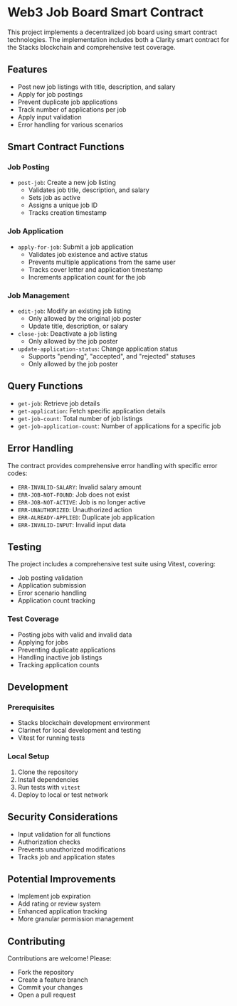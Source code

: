 # Web3 Job Board Smart Contract

This project implements a decentralized job board using smart contract technologies. The implementation includes both a Clarity smart contract for the Stacks blockchain and comprehensive test coverage.

## Features

- Post new job listings with title, description, and salary
- Apply for job postings
- Prevent duplicate job applications
- Track number of applications per job
- Apply input validation
- Error handling for various scenarios

## Smart Contract Functions

### Job Posting
- `post-job`: Create a new job listing
  - Validates job title, description, and salary
  - Sets job as active
  - Assigns a unique job ID
  - Tracks creation timestamp

### Job Application
- `apply-for-job`: Submit a job application
  - Validates job existence and active status
  - Prevents multiple applications from the same user
  - Tracks cover letter and application timestamp
  - Increments application count for the job

### Job Management
- `edit-job`: Modify an existing job listing
  - Only allowed by the original job poster
  - Update title, description, or salary
- `close-job`: Deactivate a job listing
  - Only allowed by the job poster
- `update-application-status`: Change application status
  - Supports "pending", "accepted", and "rejected" statuses
  - Only allowed by the job poster

## Query Functions
- `get-job`: Retrieve job details
- `get-application`: Fetch specific application details
- `get-job-count`: Total number of job listings
- `get-job-application-count`: Number of applications for a specific job

## Error Handling

The contract provides comprehensive error handling with specific error codes:
- `ERR-INVALID-SALARY`: Invalid salary amount
- `ERR-JOB-NOT-FOUND`: Job does not exist
- `ERR-JOB-NOT-ACTIVE`: Job is no longer active
- `ERR-UNAUTHORIZED`: Unauthorized action
- `ERR-ALREADY-APPLIED`: Duplicate job application
- `ERR-INVALID-INPUT`: Invalid input data

## Testing

The project includes a comprehensive test suite using Vitest, covering:
- Job posting validation
- Application submission
- Error scenario handling
- Application count tracking

### Test Coverage
- Posting jobs with valid and invalid data
- Applying for jobs
- Preventing duplicate applications
- Handling inactive job listings
- Tracking application counts

## Development

### Prerequisites
- Stacks blockchain development environment
- Clarinet for local development and testing
- Vitest for running tests

### Local Setup
1. Clone the repository
2. Install dependencies
3. Run tests with `vitest`
4. Deploy to local or test network

## Security Considerations
- Input validation for all functions
- Authorization checks
- Prevents unauthorized modifications
- Tracks job and application states

## Potential Improvements
- Implement job expiration
- Add rating or review system
- Enhanced application tracking
- More granular permission management

## Contributing
Contributions are welcome! Please:
- Fork the repository
- Create a feature branch
- Commit your changes
- Open a pull request
